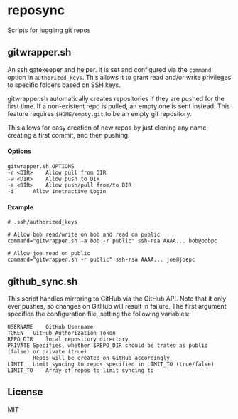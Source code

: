 # reposync

Scripts for juggling git repos

## gitwrapper.sh

An ssh gatekeeper and helper.
It is set and configured via the `command` option in `authorized_keys`.
This allows it to grant read and/or write privileges to specific folders based on SSH keys.

gitwrapper.sh automatically creates repositories if they are pushed for the first time.
If a non-existent repo is pulled, an empty one is sent instead.
This feature requires `$HOME/empty.git` to be an empty git repository.

This allows for easy creation of new repos by just cloning any name, creating a first commit,
and then pushing.

#### Options

    gitwrapper.sh OPTIONS
    -r <DIR>	Allow pull from DIR
    -w <DIR>	Allow push to DIR
    -a <DIR>	Allow push/pull from/to DIR
    -i		Allow inetractive Login

#### Example

    # .ssh/authorized_keys
    
    # Allow bob read/write on bob and read on public
    command="gitwrapper.sh -a bob -r public" ssh-rsa AAAA... bob@bobpc
    
    # Allow joe read on public
    command="gitwrapper.sh -r public" ssh-rsa AAAA... joe@joepc

## github_sync.sh

This script handles mirroring to GitHub via the GitHub API.
Note that it only ever pushes, so changes on GitHub will result in failure.
The first argument specifies the configuration file, setting the following variables:

    USERNAME	GitHub Username
    TOKEN	GitHub Authorization Token
    REPO_DIR	local repository directory
    PRIVATE	Specifies, whether $REPO_DIR should be trated as public (false) or private (true)
    		Repos will be created on GitHub accordingly
    LIMIT	Limit syncing to repos specified in LIMIT_TO (true/false)
    LIMIT_TO	Array of repos to limit syncing to

## License

MIT

